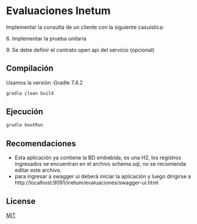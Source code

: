# Evaluaciones Inetum

Implementar la consulta de un cliente con la siguiente casuística:

[//]: # (1. Si el cliente es normal le debe listar las cuentas sin detalles de movimientos)

[//]: # (2. Si el cliente es premium le debe mostrar los detalles de la cuenta incluido los intereses)

[//]: # (3. Para la consulta de movimientos debe tener un método independiente para poder implementar una consulta de tipo reactiva)

[//]: # (4. Se debe validar el request del servicio con expresiones regulares considerando lo siguiente: el dni debe ser numérico con un máximo de 8 números; el correo debe estar validado con expresiones regulares de correo considerando que el subdominio debe poder tener mas de un punto &#40;xxx@inetum.com.pe&#41;)

[//]: # (5. Se debe escribir en el log el dni recibido el cual debe estar enmascarado los 4 primeros dígitos.)
6. Implementar la prueba unitaria

[//]: # (7. Debe tener dos métodos de consulta uno POST&#40;recibe el dni y correo por body&#41; y otro GET&#40;recibe el correo por query parameter y el dni por path parameter&#41;)
[//]: # (8. La inyección de dependencia a la capa service y dao debe ser basada en constructor)
9. Se debe definir el contrato open api del servicio (opcional)

[//]: # (10. Usar JPA para la consulta de base de datos)
[//]: # (11. Usar Lombok para la definición de todos los objetos de intercambio de datos &#40;DTO&#41;)
[//]: # (12. Definir la documentación del servicio con la anotación @Scheme)


## Compilación

Usamos la versión :Gradle 7.4.2 

```bash
gradle clean build
```

## Ejecución

```bash
gradle bootRun
```

## Recomendaciones

- Esta aplicación ya contiene la BD embebida, es una H2, los registros ingresados se encuentran en el archivo schema.sql, no se recomienda editar este archivo.
- para ingresar a swagger ui deberá iniciar la aplicación y luego dirigirse a http://localhost:9091/inetum/evaluaciones/swagger-ui.html


## License

[MIT](https://choosealicense.com/licenses/mit/)
